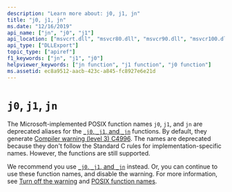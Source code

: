 ```yaml
---
description: "Learn more about: j0, j1, jn"
title: "j0, j1, jn"
ms.date: "12/16/2019"
api_name: ["jn", "j0", "j1"]
api_location: ["msvcrt.dll", "msvcr80.dll", "msvcr90.dll", "msvcr100.dll", "msvcr100_clr0400.dll", "msvcr110.dll", "msvcr110_clr0400.dll", "msvcr120.dll", "msvcr120_clr0400.dll", "ucrtbase.dll"]
api_type: ["DLLExport"]
topic_type: ["apiref"]
f1_keywords: ["jn", "j1", "j0"]
helpviewer_keywords: ["jn function", "j1 function", "j0 function"]
ms.assetid: ec8a9512-aacb-423c-a845-fc8927e6e21d
---
```

# `j0`, `j1`, `jn`

The Microsoft-implemented POSIX function names `j0`, `j1`, and `jn` are deprecated aliases for the [`_j0`, `_j1`, and `_jn`](bessel-functions-j0-j1-jn-y0-y1-yn.md) functions. By default, they generate [Compiler warning (level 3) C4996](../../error-messages/compiler-warnings/compiler-warning-level-3-c4996.md). The names are deprecated because they don't follow the Standard C rules for implementation-specific names. However, the functions are still supported.

We recommend you use [`_j0`, `_j1`, and `_jn`](bessel-functions-j0-j1-jn-y0-y1-yn.md) instead. Or, you can continue to use these function names, and disable the warning. For more information, see [Turn off the warning](../../error-messages/compiler-warnings/compiler-warning-level-3-c4996.md#turn-off-the-warning) and [POSIX function names](../../error-messages/compiler-warnings/compiler-warning-level-3-c4996.md#posix-function-names).
